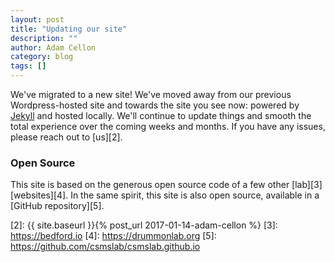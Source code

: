```yaml
---
layout: post
title: "Updating our site"
description: ""
author: Adam Cellon
category: blog
tags: []
---
```


We've migrated to a new site! We've moved away from our previous Wordpress-hosted site and towards the site you see now: powered by [Jekyll][1] and hosted locally. We'll continue to update things and smooth the total experience over the coming weeks and months. If you have any issues, please reach out to [us][2].

### Open Source

This site is based on the generous open source code of a few other [lab][3] [websites][4]. In the same spirit, this site is also open source, available in a [GitHub repository][5].


[1]: https://jekyllrb.com
[2]: {{ site.baseurl }}{% post_url 2017-01-14-adam-cellon %}
[3]: https://bedford.io
[4]: https://drummonlab.org
[5]: https://github.com/csmslab/csmslab.github.io
